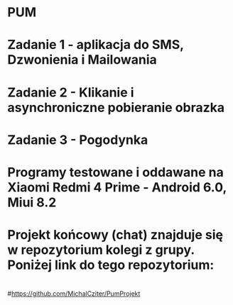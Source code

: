 # PUM
# Zadanie 1 - aplikacja do SMS, Dzwonienia i Mailowania
# Zadanie 2 - Klikanie i asynchroniczne pobieranie obrazka
# Zadanie 3 - Pogodynka
#
# Programy testowane i oddawane na Xiaomi Redmi 4 Prime - Android 6.0, Miui 8.2
#
#
# Projekt końcowy (chat) znajduje się w repozytorium kolegi z grupy. Poniżej link do tego repozytorium:
#
#https://github.com/MichalCziter/PumProjekt